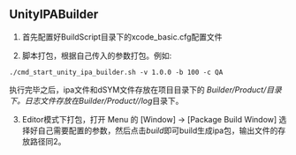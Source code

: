 ## UnityIPABuilder

1. 首先配置好BuildScript目录下的xcode_basic.cfg配置文件

2. 脚本打包，根据自己传入的参数打包。例如:

```
./cmd_start_unity_ipa_builder.sh -v 1.0.0 -b 100 -c QA

```
执行完毕之后，ipa文件和dSYM文件存放在项目目录下的 *Builder/Product/*目录下。日志文件存放在*Builder/Product//log*目录下。

3. Editor模式下打包，打开 Menu 的 [Window] -> [Package Build Window] 选择好自己需要配置的参数，然后点击*build*即可build生成ipa包，输出文件的存放路径同2。